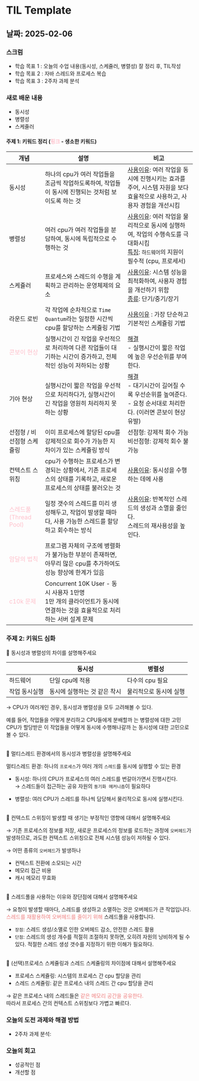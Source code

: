 # TIL Template

## 날짜: 2025-02-06

### 스크럼
- 학습 목표 1 : 오늘의 수업 내용(동시성, 스케쥴러, 병렬성) 잘 정리 후, TIL작성
- 학습 목표 2 : 자바 스레드와 프로세스 복습
- 학습 목표 3 : 2주차 과제 분석

### 새로 배운 내용
- 동시성
- 병렬성
- 스케쥴러

#### 주제 1: 키워드 정리 (<span style="color:pink;">핑크</span> - 생소한 키워드)

| **개념**                                              | **설명**                                                                             | **비고**                                                                                          |
|-----------------------------------------------------|------------------------------------------------------------------------------------|-------------------------------------------------------------------------------------------------|
| 동시성                                                 | 하나의 cpu가 여러 작업들을 조금씩 작업하도록하여, 작업들이 동시에 진행되는 것처럼 보이도록 하는 것                          | <u>사용이유</u>: 여러 작업을 동시에 진행시키는 효과를 주어, 시스템 자원을 보다 효율적으로 사용하고, 사용자 경험을 개선시킴                       |
| 병렬성                                                 | 여러 cpu가 여러 작업들을 분담하여, 동시에 독립적으로 수행하는 것                                             | <u>사용이유</u>: 여러 작업을 물리적으로 동시에 실행하여, 작업의 수행속도를 극대화시킴 <br/><u>특징</u>: `하드웨어`의 지원이 필수적 (cpu, 프로세서) |
| 스케쥴러                                                | 프로세스와 스레드의 수행을 계획하고 관리하는 운영체제의 요소                                                  | <u>사용이유</u>: 시스템 성능을 최적화하여, 사용자 경험을 개선하기 위함 <br/><u>종류</u>: 단기/중기/장기                            |
| 라운드 로빈                                              | 각 작업에 순차적으로 `Time Quantum`라는 일정한 시간씩 cpu를 할당하는 스케쥴링 기법                             | <u>사용이유</u> : 가장 단순하고 기본적인 스케쥴링 기법                                                              |
| <span style="color:pink;">콘보이 현상</span>             | 실행시간이 긴 작업을 우선적으로 처리하여 다른 작업들이 대기하는 시간이 증가하고, 전체적인 성능이 저하되는 상황                     | <u>해결</u> <br/>- 실행시간이 짧은 작업에 높은 우선순위를 부여한다.                                                    |
| 기아 현상                                               | 실행시간이 짧은 작업을 우선적으로 처리하다가, 실행시간이 긴 작업을 영원히 처리하지 못하는 상황                              | <u>해결</u> <br/> - 대기시간이 길어질 수록 우선순위를 높여준다. <br/>- 요청 순서대로 처리한다. (이러면 콘보이 현상 유발)                 |
| 선점형 / 비선점형 스케쥴링                                     | 이미 프로세스에 할당된 cpu를 강제적으로 회수가 가능한 지 차이가 있는 스케쥴링 방식                                   | 선점형: 강제적 회수 가능  <br/>비선점형: 강제적 회수 불가능                                                           |
| 컨텍스트 스위칭                                            | cpu가 수행하는 프로세스가 변경되는 상황에서, 기존 프로세스의 상태를 기록하고, 새로운 프로세스의 상태를 불러오는 것                 | <u>사용이유</u>: 동시성을 수행하는 데에 사용                                                                    |
| <span style="color:pink;">스레드풀 (Thread Pool)</span> | 일정 갯수의 스레드를 미리 생성해두고, 작업이 발생할 때마다, 사용 가능한 스레드를 할당하고 회수하는 방식                        | <u>사용이유</u>: 반복적인 스레드의 생성과 소멸을 줄인다.<br/>스레드의 재사용성을 높인다.                                         |
| <span style="color:pink;">암달의 법칙</span>             | 프로그램 자체의 구조에 병렬화가 불가능한 부분이 존재하면, 아무리 많은 cpu를 추가하여도 성능 향상에 한계가 있음                   |                                                                                                 |
| <span style="color:pink;">c10k 문제</span>     | Concurrent 10K User - 동시 사용자 1만명 <br/>1만 개의 클라이언트가 동시에 연결하는 것을 효율적으로 처리하는 서버 설계 문제 |                                                                                                 |


### 주제 2: 키워드 심화

📍 동시성과 병렬성의 차이를 설명해주세요  

|  | 동시성 | 병렬성 |
| --- | --- | --- |
| 하드웨어 | 단일 cpu에 적용 | 다수의 cpu 필요 |
| 작업 동시실행 | 동시에 실행하는 것 같은 착시 | 물리적으로 동시에 실행 |

→ CPU가 여러개인 경우, 동시성과 병렬성을 모두 고려해볼 수 있다.

예를 들어, 작업들을 어떻게 분리하고 CPU들에게 분배할까 는 병렬성에 대한 고민  
CPU가 할당받은 이 작업들을 어떻게 동시에 수행해나갈까 는 동시성에 대한 고민으로 볼 수 있다.

<br>
📍 멀티스레드 환경에서의 동시성과 병렬성을 설명해주세요

멀티스레드 환경: 하나의 `프로세스`가 여러 개의 `스레드`를 동시에 실행할 수 있는 환경

- 동시성: 하나의 CPU가 프로세스의 여러 스레드를 번갈아가면서 진행시킨다.  
→ 스레드들이 접근하는 공유 자원의 `동기화 메커니즘`이 필요하다  

- 병렬성: 여러 CPU가 스레드를 하나씩 담당해서 물리적으로 동시에 실행시킨다.

<br>
📍 컨텍스트 스위칭이 발생할 때 생기는 부정적인 영향에 대해서 설명해주세요

→ 기존 프로세스의 정보를 저장, 새로운 프로세스의 정보를 로드하는 과정에 `오버헤드`가 발생하므로, 과도한 컨텍스트 스위칭으로 전체 시스템 성능이 저하될 수 있다.

→ 어떤 종류의 `오버헤드`가 발생하나
- 컨텍스트 전환에 소모되는 시간
- 메모리 접근 비용
- 캐시 메모리 무효화

<br>
📍 스레드풀을 사용하는 이유와 장단점에 대해서 설명해주세요

→ 요청이 발생할 때마다, 스레드를 생성하고 소멸하는 것은 오버헤드가 큰 작업입니다. <span style="color:#F08080;">스레드를 재활용하여 오버헤드를 줄이기 위해</span> 스레드풀을 사용합니다.

- `장점`: 스레드 생성/소멸로 인한 오버헤드 감소, 안전한 스레드 활용  
- `단점`: 스레드의 생성 개수를 적절히 조절하지 못하면, 오히려 자원의 낭비하게 될 수 있다. 적절한 스레드 생성 갯수를 지정하기 위한 이해가 필요하다.

<br>
📍 (선택)프로세스 스케쥴링과 스레드 스케쥴링의 차이점에 대해서 설명해주세요

- 프로세스 스케쥴링: 시스템의 프로세스 간 cpu 할당을 관리  
- 스레드 스케쥴링: 같은 프로세스 내의 스레드 간 cpu 할당을 관리

→ 같은 프로세스 내의 스레드들은 <span style="color:#F08080;">같은 메모리 공간을 공유한다.</span>   
따라서 프로세스 간의 컨텍스트 스위칭보다 가볍고 빠르다.


### 오늘의 도전 과제와 해결 방법
- 2주차 과제 분석: 

### 오늘의 회고
- 성공적인 점
- 개선할 점